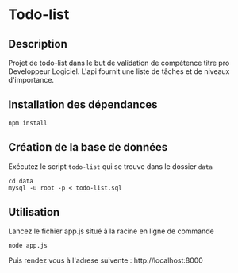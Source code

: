 # Todo-list

## Description

Projet de todo-list dans le but de validation de compétence titre pro Developpeur Logiciel.
L'api fournit une liste de tâches et de niveaux d'importance.

## Installation des dépendances

    npm install

## Création de la base de données

Exécutez le script `todo-list` qui se trouve dans le dossier `data`

    cd data
    mysql -u root -p < todo-list.sql

## Utilisation

Lancez le fichier app.js situé à la racine en ligne de commande

    node app.js

Puis rendez vous à l'adrese suivente :
    http://localhost:8000
